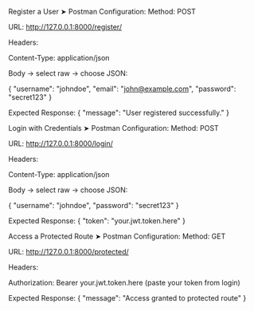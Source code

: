 Register a User
➤ Postman Configuration:
Method: POST

URL: http://127.0.0.1:8000/register/

Headers:

Content-Type: application/json

Body → select raw → choose JSON:

{
  "username": "johndoe",
  "email": "john@example.com",
  "password": "secret123"
}

Expected Response:
{
  "message": "User registered successfully."
}

Login with Credentials
➤ Postman Configuration:
Method: POST

URL: http://127.0.0.1:8000/login/

Headers:

Content-Type: application/json

Body → select raw → choose JSON:

{
  "username": "johndoe",
  "password": "secret123"
}

Expected Response:
{
  "token": "your.jwt.token.here"
}

Access a Protected Route
➤ Postman Configuration:
Method: GET

URL: http://127.0.0.1:8000/protected/

Headers:

Authorization: Bearer your.jwt.token.here (paste your token from login)

Expected Response:
{
  "message": "Access granted to protected route"
}
